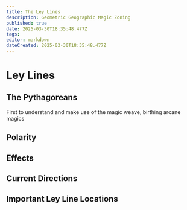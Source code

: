 ```yaml
---
title: The Ley Lines
description: Geometric Geographic Magic Zoning  
published: true
date: 2025-03-30T18:35:48.477Z
tags: 
editor: markdown
dateCreated: 2025-03-30T18:35:48.477Z
---
```


# Ley Lines

## The Pythagoreans
First to understand and make use of the magic weave, birthing arcane magics

## Polarity

## Effects

## Current Directions

## Important Ley Line Locations 

